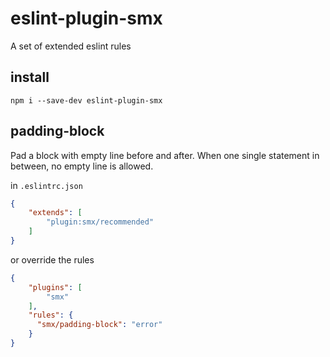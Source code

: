 # eslint-plugin-smx

A set of extended eslint rules

## install

```
npm i --save-dev eslint-plugin-smx
```

## padding-block

Pad a block with empty line before and after. When one single statement in between, no empty line is allowed.

in `.eslintrc.json`

```json
{
    "extends": [
        "plugin:smx/recommended"
    ]
}
```

or override the rules

```json
{
    "plugins": [
        "smx"
    ],
    "rules": {
      "smx/padding-block": "error"
    }
}
```
